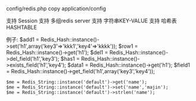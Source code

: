 config/redis.php copy application/config

支持 Session
支持 多组redis server
支持 字符串KEY-VALUE
支持 哈希表HASHTABLE

例子:
    $add1 = Redis_Hash::instance()->set('h1',array('key3'=>'kkk1','key4'=>'kkkk'));
    $row1 = Redis_Hash::instance()->get('h1');
    $del1 = Redis_Hash::instance()->del_field('h1','key3');
    $has1 = Redis_Hash::instance()->exists_field('h1','key4');
    $data1 = Redis_Hash::instance()->get('h1');
    $field1 = Redis_Hash::instance()->get_field('h1',array('key3','key4'));

    $me = Redis_String::instance('default')->get('name');
    $me = Redis_String::instance('default')->set('name','majin');
    $me = Redis_String::instance('default')->strlen('name');

